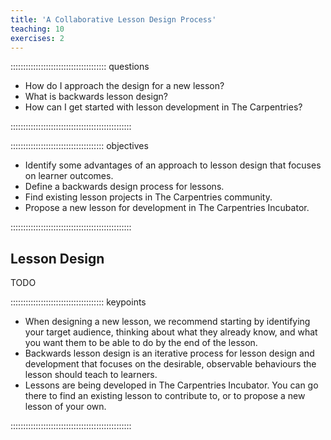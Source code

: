 ```yaml
---
title: 'A Collaborative Lesson Design Process'
teaching: 10
exercises: 2
---
```


:::::::::::::::::::::::::::::::::::::: questions 

- How do I approach the design for a new lesson?
- What is backwards lesson design?
- How can I get started with lesson development in The Carpentries?

::::::::::::::::::::::::::::::::::::::::::::::::

::::::::::::::::::::::::::::::::::::: objectives

- Identify some advantages of an approach to lesson design that focuses on learner outcomes.
- Define a backwards design process for lessons.
- Find existing lesson projects in The Carpentries community.
- Propose a new lesson for development in The Carpentries Incubator.

::::::::::::::::::::::::::::::::::::::::::::::::

## Lesson Design

TODO

::::::::::::::::::::::::::::::::::::: keypoints 

- When designing a new lesson, we recommend starting by identifying your target audience, thinking about what they already know, and what you want them to be able to do by the end of the lesson.
- Backwards lesson design is an iterative process for lesson design and development that focuses on the desirable, observable behaviours the lesson should teach to learners.
- Lessons are being developed in The Carpentries Incubator. You can go there to find an existing lesson to contribute to, or to propose a new lesson of your own.

::::::::::::::::::::::::::::::::::::::::::::::::

